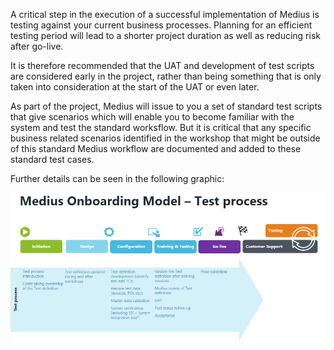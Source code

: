 A critical step in the execution of a successful implementation of Medius is testing against your current business processes. Planning for an efficient testing period will lead to a shorter project duration as well as reducing risk after go-live.

It is therefore recommended that the UAT and development of test scripts are considered early in the project, rather than being something that is only taken into consideration at the start of the UAT or even later.

As part of the project, Medius will issue to you a set of standard test scripts that give scenarios which will enable you to become familiar with the system and test the standard worksflow. But it is critical that any specific business related scenarios identified in the workshop that might be outside of this standard Medius workflow are documented and added to these standard test cases. 

Further details can be seen in the following graphic:

![](../../images/Intro_test_process.png)
